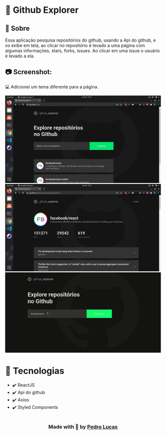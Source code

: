 # 🚀 Github Explorer

## 🔖 Sobre
<p>Essa aplicação pesquisa repositórios do github, usando a Api do github, e os exibe em tela, ao clicar no repositório é levado a uma página com algumas informações, stars, forks, issues. Ao clicar em uma issue o usuário é levado a ela.</p>

## 📷 Screenshot:

<p>💻 Adicionei um tema diferente para a página.</p>

<div>
    <img src="github/print1.png" width="600">
    <img src="github/print2.png" width="600">
    <img src="github/Demo.gif" width="600">
</div>

# 🚀 Tecnologias
<ul>
    <li>✔️ ReactJS</li>
    <li>✔️ Api do github</li>
    <li>✔️ Axios</li>
    <li>✔️ Styled Components</li>
</ul>

# 

<h3 align="center"> Made with 💜 by <a href="https://www.linkedin.com/in/pedro-lucas-4b2941199/">Pedro Lucas</a></h3>
